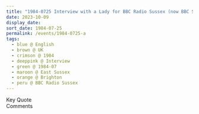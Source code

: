 ```yaml
---
title: "1984-0725 Interview with a Lady for BBC Radio Sussex (now BBC Sussex), Studio, Brighton, East Sussex, UK"
date: 2023-10-09
display_date: 
sort_date: 1984-07-25
permalink: /events/1984-0725-a
tags:
  - blue @ English
  - brown @ UK
  - crimson @ 1984
  - deeppink @ Interview
  - green @ 1984-07
  - maroon @ East Sussex
  - orange @ Brighton
  - peru @ BBC Radio Sussex
---
```


<wave-list>
  <list-title color="green" width="75">Key Quote</list-title>
  <list-item color="BlanchedAlmond"  width="200"></list-item>
  <list-item color="Lavender"></list-item>
  <list-item color="BlanchedAlmond"></list-item>
</wave-list>

<br>

<wave-list>
  <list-title color="green" width="75">Comments</list-title>
  <list-item color="BlanchedAlmond"  width="200"></list-item>
  <list-item color="Lavender"></list-item>
  <list-item color="BlanchedAlmond"></list-item>
</wave-list>